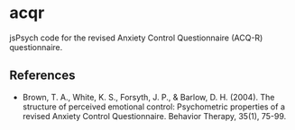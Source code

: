 # acqr

jsPsych code for the revised Anxiety Control Questionnaire (ACQ-R) questionnaire.

## References
- Brown, T. A., White, K. S., Forsyth, J. P., & Barlow, D. H. (2004). The structure of perceived emotional control: Psychometric properties of a revised Anxiety Control Questionnaire. Behavior Therapy, 35(1), 75-99.

